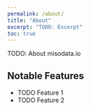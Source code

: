 ```yaml
---
permalink: /about/
title: "About"
excerpt: "TODO: Excerpt"
toc: true
---
```


TODO: About misodata.io


## Notable Features

- TODO Feature 1
- TODO Feature 2

